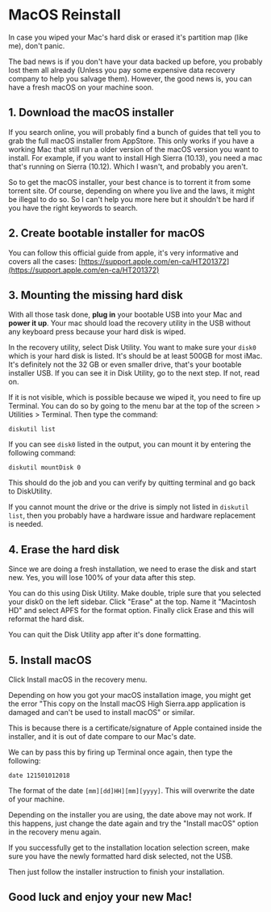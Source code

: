 # MacOS Reinstall

In case you wiped your Mac's hard disk or erased it's partition map (like me), don't panic.

The bad news is if you don't have your data backed up before, you probably lost them all already (Unless you pay some expensive data recovery company to help you salvage them). However, the good news is, you can have a fresh macOS on your machine soon.

## 1. Download the macOS installer

If you search online, you will probably find a bunch of guides that tell you to grab the full macOS installer from AppStore. This only works if you have a working Mac that still run a older version of the macOS version you want to install. For example, if you want to install High Sierra (10.13), you need a mac that's running on Sierra (10.12). Which I wasn't, and probably you aren't.

So to get the macOS installer, your best chance is to torrent it from some torrent site. Of course, depending on where you live and the laws, it might be illegal to do so. So I can't help you more here but it shouldn't be hard if you have the right keywords to search.

## 2. Create bootable installer for macOS

You can follow this official guide from apple, it's very informative and covers all the cases:
[https://support.apple.com/en-ca/HT201372](https://support.apple.com/en-ca/HT201372)

## 3. Mounting the missing hard disk

With all those task done, **plug in** your bootable USB into your Mac and **power it up**. Your mac should load the recovery utility in the USB without any keyboard press because your hard disk is wiped.

In the recovery utility, select Disk Utility. You want to make sure your `disk0` which is your hard disk is listed. It's should be at least 500GB for most iMac. It's definitely not the 32 GB or even smaller drive, that's your bootable installer USB. If you can see it in Disk Utility, go to the next step. If not, read on.

If it is not visible, which is possible because we wiped it, you need to fire up Terminal. You can do so by going to the menu bar at the top of the screen > Utilities > Terminal. Then type the command:

    diskutil list

If you can see `disk0` listed in the output, you can mount it by entering the following command:

    diskutil mountDisk 0

This should do the job and you can verify by quitting terminal and go back to DiskUtility.

If you cannot mount the drive or the drive is simply not listed in `diskutil list`, then you probably have a hardware issue and hardware replacement is needed.

## 4. Erase the hard disk

Since we are doing a fresh installation, we need to erase the disk and start new. Yes, you will lose 100% of your data after this step.

You can do this using Disk Utility. Make double, triple sure that you selected your disk0 on the left sidebar. Click "Erase" at the top. Name it "Macintosh HD" and select APFS for the format option. Finally click Erase and this will reformat the hard disk.

You can quit the Disk Utility app after it's done formatting.

## 5. Install macOS

Click Install macOS in the recovery menu.

Depending on how you got your macOS installation image, you might get the error "This copy on the Install macOS High Sierra.app application is damaged and can't be used to install macOS" or similar.

This is because there is a certificate/signature of Apple contained inside the installer, and it is out of date compare to our Mac's date.

We can by pass this by firing up Terminal once again, then type the following:

    date 121501012018

The format of the date `[mm][dd]HH][mm][yyyy]`. This will overwrite the date of your machine.

Depending on the installer you are using, the date above may not work. If this happens, just change the date again and try the "Install macOS" option in the recovery menu again.

If you successfully get to the installation location selection screen, make sure you have the newly formatted hard disk selected, not the USB.

Then just follow the installer instruction to finish your installation.

## Good luck and enjoy your new Mac!

